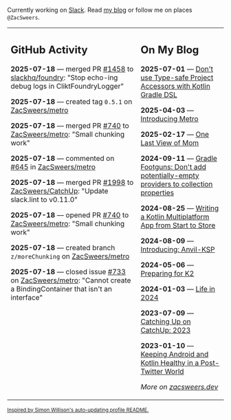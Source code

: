 Currently working on [Slack](https://slack.com/). Read [my blog](https://zacsweers.dev/) or follow me on places `@ZacSweers`.

<table><tr><td valign="top" width="60%">

## GitHub Activity
<!-- githubActivity starts -->
**2025-07-18** — merged PR [#1458](https://github.com/slackhq/foundry/pull/1458) to [slackhq/foundry](https://github.com/slackhq/foundry): "Stop echo-ing debug logs in CliktFoundryLogger"

**2025-07-18** — created tag `0.5.1` on [ZacSweers/metro](https://github.com/ZacSweers/metro)

**2025-07-18** — merged PR [#740](https://github.com/ZacSweers/metro/pull/740) to [ZacSweers/metro](https://github.com/ZacSweers/metro): "Small chunking work"

**2025-07-18** — commented on [#645](https://github.com/ZacSweers/metro/issues/645#issuecomment-3089869262) in [ZacSweers/metro](https://github.com/ZacSweers/metro)

**2025-07-18** — merged PR [#1998](https://github.com/ZacSweers/CatchUp/pull/1998) to [ZacSweers/CatchUp](https://github.com/ZacSweers/CatchUp): "Update slack.lint to v0.11.0"

**2025-07-18** — opened PR [#740](https://github.com/ZacSweers/metro/pull/740) to [ZacSweers/metro](https://github.com/ZacSweers/metro): "Small chunking work"

**2025-07-18** — created branch `z/moreChunking` on [ZacSweers/metro](https://github.com/ZacSweers/metro)

**2025-07-18** — closed issue [#733](https://github.com/ZacSweers/metro/issues/733) on [ZacSweers/metro](https://github.com/ZacSweers/metro): "Cannot create a BindingContainer that isn't an interface"
<!-- githubActivity ends -->
</td><td valign="top" width="40%">

## On My Blog
<!-- blog starts -->
**2025-07-01** — [Don't use Type-safe Project Accessors with Kotlin Gradle DSL](https://www.zacsweers.dev/dont-use-type-safe-project-accessors-with-kotlin-gradle-dsl/)

**2025-04-03** — [Introducing Metro](https://www.zacsweers.dev/introducing-metro/)

**2025-02-17** — [One Last View of Mom](https://www.zacsweers.dev/one-last-view-of-mom/)

**2024-09-11** — [Gradle Footguns: Don't add potentially-empty providers to collection properties](https://www.zacsweers.dev/gradle-footgun-adding-empty-providers-to-collection-properties/)

**2024-08-25** — [Writing a Kotlin Multiplatform App from Start to Store](https://www.zacsweers.dev/writing-a-kotlin-multiplatform-app-from-start-to-store/)

**2024-08-09** — [Introducing: Anvil-KSP](https://www.zacsweers.dev/introducing-anvil-ksp/)

**2024-05-06** — [Preparing for K2](https://www.zacsweers.dev/preparing-for-k2/)

**2024-01-03** — [Life in 2024](https://www.zacsweers.dev/life-in-2024/)

**2023-07-09** — [Catching Up on CatchUp: 2023](https://www.zacsweers.dev/catching-up-on-catchup-2023/)

**2023-01-10** — [Keeping Android and Kotlin Healthy in a Post-Twitter World](https://www.zacsweers.dev/keeping-android-healthy/)
<!-- blog ends -->
_More on [zacsweers.dev](https://zacsweers.dev/)_
</td></tr></table>

<sub><a href="https://simonwillison.net/2020/Jul/10/self-updating-profile-readme/">Inspired by Simon Willison's auto-updating profile README.</a></sub>